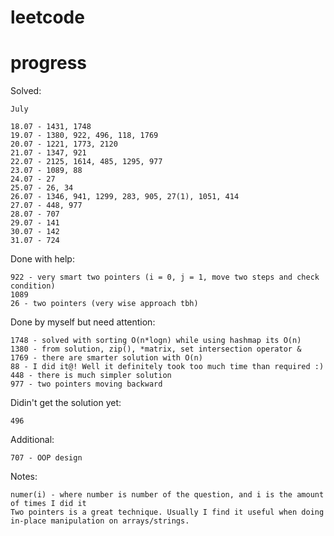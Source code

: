 # leetcode

# progress
Solved:  

```
July

18.07 - 1431, 1748
19.07 - 1380, 922, 496, 118, 1769
20.07 - 1221, 1773, 2120
21.07 - 1347, 921
22.07 - 2125, 1614, 485, 1295, 977
23.07 - 1089, 88
24.07 - 27
25.07 - 26, 34
26.07 - 1346, 941, 1299, 283, 905, 27(1), 1051, 414
27.07 - 448, 977
28.07 - 707
29.07 - 141
30.07 - 142
31.07 - 724
```

Done with help:  
```
922 - very smart two pointers (i = 0, j = 1, move two steps and check condition)
1089
26 - two pointers (very wise approach tbh)
```
Done by myself but need attention:  
```
1748 - solved with sorting O(n*logn) while using hashmap its O(n)
1380 - from solution, zip(), *matrix, set intersection operator &
1769 - there are smarter solution with O(n)
88 - I did it@! Well it definitely took too much time than required :)
448 - there is much simpler solution
977 - two pointers moving backward
```

Didin't get the solution yet:
```
496
```

Additional:
```
707 - OOP design
```

Notes:
```
numer(i) - where number is number of the question, and i is the amount of times I did it
Two pointers is a great technique. Usually I find it useful when doing in-place manipulation on arrays/strings.
```
